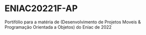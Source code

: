 # ENIAC20221F-AP
Portifólio para a matéria de (Desenvolvimento de Projetos Moveis &amp; Programação Orientada a Objetos) do Eniac de 2022
